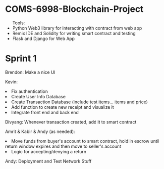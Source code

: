 # COMS-6998-Blockchain-Project
<ul>
Tools:
<li>Python Web3 library for interacting with contract from web app</li>
<li>Remix IDE and Solidity for writing smart contract and testing</li>
<li>Flask and Django for Web App</li>
</ul>

# Sprint 1
Brendon:
Make a nice UI

Kevin: 
</ul>
<li>Fix authentication</li>
<li>Create User Info Database</li>
<li>Create Transaction Database (include test items... items and price)</li>
<li>Add function to create new receipt and visualize it</li>
<li>Integrate front end and back end</li>
</ul>

Divyang:
Whenever transaction created, add it to smart contract

Amrit & Kabir & Andy (as needed):
<li>Move funds from buyer's account to smart contract, hold in escrow until return window expires and then move to seller's account</li>
<li>Logic for accepting/denying a return</li>

Andy:
Deployment and Test Network Stuff



